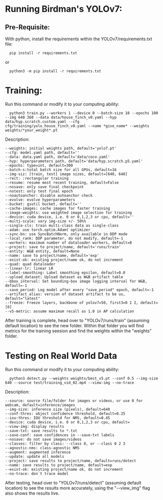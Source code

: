 # Running Birdman's YOLOv7:

## Pre-Requisite:
With python, install the requirements within the YOLOv7/requirements.txt file:

      pip install -r requirements.txt

or

      python3 -m pip install -r requirements.txt


# Training:
Run this command or modify it to your computing ability:

      python3 train.py --workers 1 --device 0 --batch-size 10 --epochs 100 --img 640 360 --data data/house_finch_v0.yaml --hyp data/hyp.scratch.custom.yaml --cfg cfg/training/yolo_house_finch_v0.yaml --name *give_name* --weights weights/*your_weight*.pt

Description:

    --weights: initial weights path, default='yolo7.pt'
    --cfg: model.yaml path, default=''
    --data: data.yaml path, default='data/coco.yaml'
    --hyp: hyperparameters path, default='data/hyp.scratch.p5.yaml'
    --epochs: type=int, default=300
    --batch-s:total batch size for all GPUs, default=16
    --img-siz: [train, test] image sizes, default=[640, 640]
    --rect: :rectangular training
    --resume: resume most recent training, default=False
    --nosave: only save final checkpoint
    --notest: only test final epoch
    --noautoanchor: disable autoanchor check
    --evolve: evolve hyperparameters
    --bucket: gsutil bucket, default=''
    --cache-images: cache images for faster training
    --image-weights: use weighted image selection for training
    --device: cuda device, i.e. 0 or 0,1,2,3 or cpu, default=''
    --multi-scale: vary img-size +/- 50%%
    --single-cls: train multi-class data as single-class
    --adam: use torch.optim.Adam( optimizer
    --sync-bn: use SyncBatchNorm, only available in DDP mode
    --local_rank: DDP parameter, do not modify, default=-1
    --workers: maximum number of dataloader workers, default=8
    --project: save to project/name, default='runs/train'
    --entity: W&B entity, default=None
    --name: save to project/name, default='exp'
    --exist-ok: existing project/name ok, do not increment
    --quad: quad dataloader
    --linear-lr: linear LR
    --label-smoothing: Label smoothing epsilon, default=0.0
    --upload_dataset: Upload dataset as W&B artifact table
    --bbox_interval: Set bounding-box image logging interval for W&B, default=-1
    --save_period: Log model after every "save_period" epoch, default=-1
    --artifact_alias: version of dataset artifact to be us, default="latest"
    --freeze: Freeze layers, backbone of yolov7=50, first3=0 1 2, default=[0]
    --v5-metric: assume maximum recall as 1.0 in AP calculation



After training is complete, head over to "YOLOv7/runs/train" (assumimg default location) to see the new folder. Within that folder you will find metrics for the training seesion and find the weights within the "weights" folder.

# Testing on Real World Data

Run this command or modify it to your computing ability:

      python3 detect.py --weights weights/best_v5.pt --conf 0.5 --img-size 640 --source test/training_vid_02.mp4 --view-img --no-trace

Description:

    --source: source file/folder for images or videos, or use 0 for webcam, default=inference/images
    --img-size: inference size (pixels), default=640
    --conf-thres: object confidence threshold, default=0.25
    --iou-thres: IOU threshold for NMS, default=0.45
    --device: cuda device, i.e. 0 or 0,1,2,3 or cpu, default=
    --view-img: display results
    --save-txt: save results to *.txt
    --save-conf: save confidences in --save-txt labels
    --nosave: do not save images/videos
    --classes: filter by class: --class 0, or --class 0 2 3
    --agnostic-nms: class-agnostic NMS
    --augment: augmented inference
    --update: update all models
    --project: save results to project/name, default=runs/detect
    --name: save results to project/name, default=exp
    --exist-ok: existing project/name ok, do not increment
    --no-trace: don`t trace model

After testing, head over to "YOLOv7/runs/detect" (assuming default location) to see the results more accurately, using the "--view_img" flag also shows the results live. 
